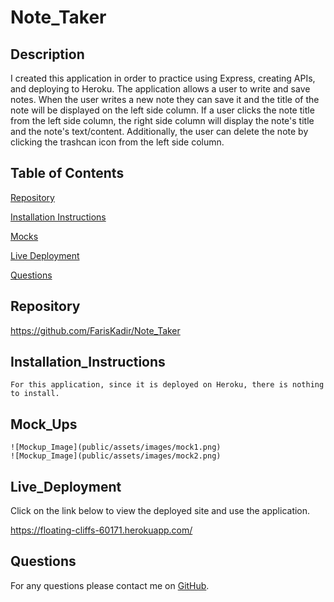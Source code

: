 # Note_Taker


## Description


I created this application in order to practice using Express, creating APIs, and deploying to Heroku. The application allows a user to write and save notes. When the user writes a new note they can save it and the title of the note will be displayed on the left side column. If a user clicks the note title from the left side column, the right side column will display the note's title and the note's text/content. Additionally, the user can delete the note by clicking the trashcan icon from the left side column.


## Table of Contents


[Repository](#Repository)  

[Installation Instructions](#Installation_Instructions)  

[Mocks](#Mock_Ups)

[Live Deployment](#Live_Deployment)  

[Questions](#Questions)  




## Repository

https://github.com/FarisKadir/Note_Taker


## Installation_Instructions
```
For this application, since it is deployed on Heroku, there is nothing to install.
```

## Mock_Ups
```
![Mockup_Image](public/assets/images/mock1.png)
![Mockup_Image](public/assets/images/mock2.png)

```
## Live_Deployment

Click on the link below to view the deployed site and use the application.

https://floating-cliffs-60171.herokuapp.com/

## Questions

For any questions please contact me on [GitHub](https://github.com/FarisKadir).






